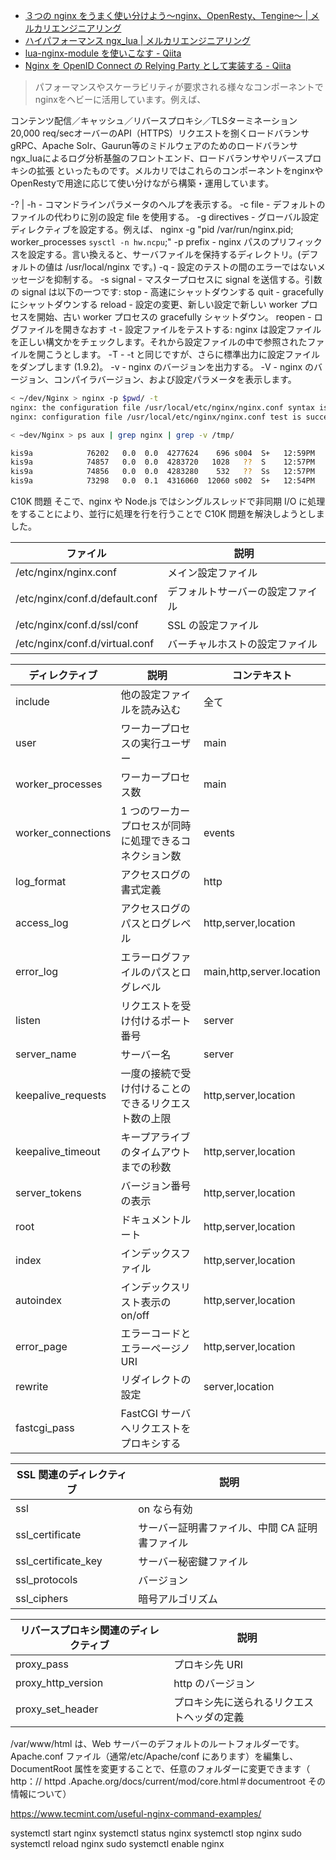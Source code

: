 - [３つの nginx をうまく使い分けよう〜nginx、OpenResty、Tengine〜 | メルカリエンジニアリング](https://engineering.mercari.com/blog/entry/2016-05-25-170108/)
- [ハイパフォーマンス ngx_lua | メルカリエンジニアリング](https://engineering.mercari.com/blog/entry/2015-11-25-170049/)
- [lua-nginx-module を使いこなす - Qiita](https://qiita.com/kz_takatsu/items/e94805a8e3cc285f9b33)
- [Nginx を OpenID Connect の Relying Party として実装する - Qiita](https://qiita.com/kg0r0/items/954549ff0ea59c411f8a)

> パフォーマンスやスケーラビリティが要求される様々なコンポーネントでnginxをヘビーに活用しています。例えば、

コンテンツ配信／キャッシュ／リバースプロキシ／TLSターミネーション
20,000 req/secオーバーのAPI（HTTPS）リクエストを捌くロードバランサ
gRPC、Apache Solr、Gaurun等のミドルウェアのためのロードバランサ
ngx_luaによるログ分析基盤のフロントエンド、ロードバランサやリバースプロキシの拡張
といったものです。メルカリではこれらのコンポーネントをnginxやOpenRestyで用途に応じて使い分けながら構築・運用しています。


-? | -h - コマンドラインパラメータのヘルプを表示する。
-c file - デフォルトのファイルの代わりに別の設定 file を使用する。
-g directives - グローバル設定ディレクティブを設定する。例えば、
nginx -g "pid /var/run/nginx.pid; worker_processes `sysctl -n hw.ncpu`;"
-p prefix - nginx パスのプリフィックスを設定する。言い換えると、サーバファイルを保持するディレクトリ。(デフォルトの値は /usr/local/nginx です。)
-q - 設定のテストの間のエラーではないメッセージを抑制する。
-s signal - マスタープロセスに signal を送信する。引数の signal は以下の一つです:
stop - 高速にシャットダウンする
quit - gracefully にシャットダウンする
reload - 設定の変更、新しい設定で新しい worker プロセスを開始、古い worker プロセスの gracefully シャットダウン。
reopen - ログファイルを開きなおす
-t - 設定ファイルをテストする: nginx は設定ファイルを正しい構文かをチェックします。それから設定ファイルの中で参照されたファイルを開こうとします。
-T - -t と同じですが、さらに標準出力に設定ファイルをダンプします (1.9.2)。
-v - nginx のバージョンを出力する。
-V - nginx のバージョン、コンパイラバージョン、および設定パラメータを表示します。

```sh
< ~/dev/Nginx > nginx -p $pwd/ -t
nginx: the configuration file /usr/local/etc/nginx/nginx.conf syntax is ok
nginx: configuration file /usr/local/etc/nginx/nginx.conf test is successful

< ~dev/Nginx > ps aux | grep nginx | grep -v /tmp/

kis9a            76202   0.0  0.0  4277624    696 s004  S+   12:59PM   0:00.00 grep nginx
kis9a            74857   0.0  0.0  4283720   1028   ??  S    12:57PM   0:00.00 nginx: worker process
kis9a            74856   0.0  0.0  4283280    532   ??  Ss   12:57PM   0:00.00 nginx: master process nginx -p -t
kis9a            73298   0.0  0.1  4316060  12060 s002  S+   12:54PM   0:02.78 nvim conf/nginx.conf
```

C10K 問題
そこで、nginx や Node.js ではシングルスレッドで非同期 I/O に処理をすることにより、並行に処理を行を行うことで C10K 問題を解決しようとしました。

| ファイル                       | 説明                             |
| ------------------------------ | -------------------------------- |
| /etc/nginx/nginx.conf          | メイン設定ファイル               |
| /etc/nginx/conf.d/default.conf | デフォルトサーバーの設定ファイル |
| /etc/nginx/conf.d/ssl/conf     | SSL の設定ファイル               |
| /etc/nginx/conf.d/virtual.conf | バーチャルホストの設定ファイル   |

| ディレクティブ     | 説明                                                   | コンテキスト              |
| ------------------ | ------------------------------------------------------ | ------------------------- |
| include            | 他の設定ファイルを読み込む                             | 全て                      |
| user               | ワーカープロセスの実行ユーザー                         | main                      |
| worker_processes   | ワーカープロセス数                                     | main                      |
| worker_connections | 1 つのワーカープロセスが同時に処理できるコネクション数 | events                    |
| log_format         | アクセスログの書式定義                                 | http                      |
| access_log         | アクセスログのパスとログレベル                         | http,server,location      |
| error_log          | エラーログファイルのパスとログレベル                   | main,http,server.location |
| listen             | リクエストを受け付けるポート番号                       | server                    |
| server_name        | サーバー名                                             | server                    |
| keepalive_requests | 一度の接続で受け付けることのできるリクエスト数の上限   | http,server,location      |
| keepalive_timeout  | キープアライブのタイムアウトまでの秒数                 | http,server,location      |
| server_tokens      | バージョン番号の表示                                   | http,server,location      |
| root               | ドキュメントルート                                     | http,server,location      |
| index              | インデックスファイル                                   | http,server,location      |
| autoindex          | インデックスリスト表示の on/off                        | http,server,location      |
| error_page         | エラーコードとエラーページノ URI                       | http,server,location      |
| rewrite            | リダイレクトの設定                                     | server,location           |
| fastcgi_pass       | FastCGI サーバへリクエストをプロキシする               |                           |

| SSL 関連のディレクティブ | 説明                                           |
| ------------------------ | ---------------------------------------------- |
| ssl                      | on なら有効                                    |
| ssl_certificate          | サーバー証明書ファイル、中間 CA 証明書ファイル |
| ssl_certificate_key      | サーバー秘密鍵ファイル                         |
| ssl_protocols            | バージョン                                     |
| ssl_ciphers              | 暗号アルゴリズム                               |

| リバースプロキシ関連のディレクティブ | 説明                                       |
| ------------------------------------ | ------------------------------------------ |
| proxy_pass                           | プロキシ先 URI                             |
| proxy_http_version                   | http のバージョン                          |
| proxy_set_header                     | プロキシ先に送られるリクエストヘッダの定義 |

/var/www/html は、Web サーバーのデフォルトのルートフォルダーです。 Apache.conf ファイル（通常/etc/Apache/conf にあります）を編集し、DocumentRoot 属性を変更することで、任意のフォルダーに変更できます（ http：// httpd .Apache.org/docs/current/mod/core.html＃documentroot その情報について）

<https://www.tecmint.com/useful-nginx-command-examples/>

systemctl start nginx
systemctl status nginx
systemctl stop nginx
sudo systemctl reload nginx
sudo systemctl enable nginx
